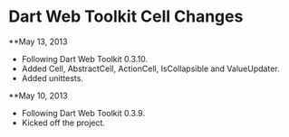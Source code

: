 Dart Web Toolkit Cell Changes
=============================

**May 13, 2013

* Following Dart Web Toolkit 0.3.10.
* Added Cell, AbstractCell, ActionCell, IsCollapsible and ValueUpdater.
* Added unittests.

**May 10, 2013

* Following Dart Web Toolkit 0.3.9.
* Kicked off the project.
